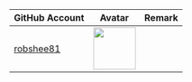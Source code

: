 | GitHub Account                            | Avatar                                                                                                         | Remark   |
|-------------------------------------------|----------------------------------------------------------------------------------------------------------------|----------|
| [robshee81](https://github.com/robshee81) | <a href="https://github.com/robshee81"><img src="https://github.com/robshee81.png" width=75px height=75px></a> |          |